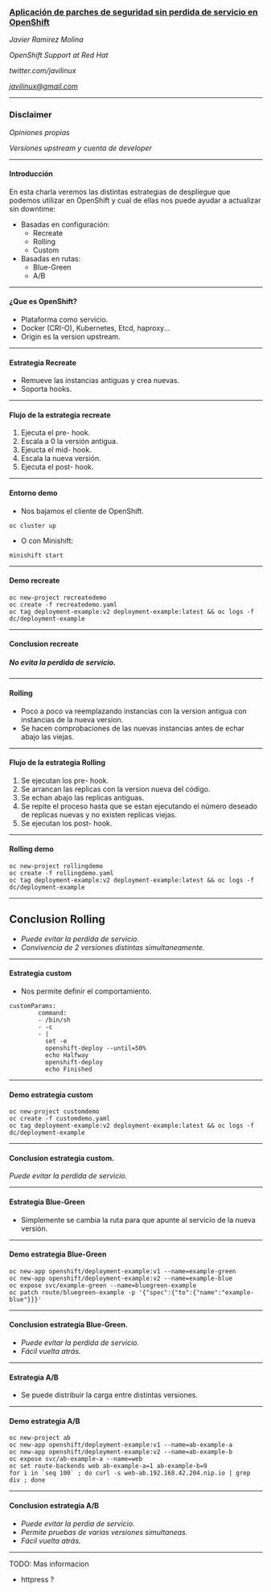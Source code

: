 ### [Aplicación de parches de seguridad sin perdida de servicio en OpenShift](https://github.com/javilinux/conferences/tree/master/2018/supersec/downtime)

*Javier Ramirez Molina*

*OpenShift Support at Red Hat*

*twitter.com/javilinux*

*javilinux@gmail.com*

---

### Disclaimer

*Opiniones propias*

*Versiones upstream y cuenta de developer*

---

#### Introducción
 
En esta charla veremos las distintas estrategias de despliegue que podemos utilizar en OpenShift y cual de ellas nos puede ayudar a actualizar sin downtime:
* Basadas en configuración:
   * Recreate
   * Rolling
   * Custom
* Basadas en rutas:   
   * Blue-Green
   * A/B

---

#### ¿Que es OpenShift?

- Plataforma como servicio.
- Docker (CRI-O), Kubernetes, Etcd, haproxy...
- Origin es la version upstream.

---

#### Estrategia Recreate

- Remueve las instancias antiguas y crea nuevas.
- Soporta hooks.

---

#### Flujo de la estrategia recreate

1. Ejecuta el pre- hook.
2. Escala a 0 la versión antigua.
3. Ejeucta el mid- hook.
4. Escala la nueva versión.
5. Ejecuta el post- hook.

---

#### Entorno demo

- Nos bajamos el cliente de OpenShift.
```
oc cluster up
```
- O con Minishift:

```
minishift start
```

---
#### Demo recreate

```
oc new-project recreatedemo
oc create -f recreatedemo.yaml
oc tag deployment-example:v2 deployment-example:latest && oc logs -f dc/deployment-example
```
---
#### Conclusion recreate

##### No evita la perdida de servicio.

---
#### Rolling

- Poco a poco va reemplazando instancias con la version antigua con instancias de la nueva version.
- Se hacen comprobaciones de las nuevas instancias antes de echar abajo las viejas.

---
#### Flujo de la estrategia Rolling

1. Se ejecutan los pre- hook.
2. Se arrancan las replicas con la version nueva del código.
3. Se echan abajo las replicas antiguas.
4. Se repite el proceso hasta que se estan ejecutando el número deseado de replicas nuevas y no existen replicas viejas.
5. Se ejecutan los post- hook. 

---
#### Rolling demo

```
oc new-project rollingdemo
oc create -f rollingdemo.yaml
oc tag deployment-example:v2 deployment-example:latest && oc logs -f dc/deployment-example
```
---
## Conclusion Rolling

- *Puede evitar la perdida de servicio.*
- *Convivencia de 2 versiones distintas simultaneamente.*

---
#### Estrategia custom

- Nos permite definir el comportamiento.

```
customParams:
        command:
        - /bin/sh
        - -c
        - |
          set -e
          openshift-deploy --until=50%
          echo Halfway
          openshift-deploy
          echo Finished
```

---
#### Demo estrategia custom

```
oc new-project customdemo
oc create -f customdemo.yaml
oc tag deployment-example:v2 deployment-example:latest && oc logs -f dc/deployment-example
```

---
#### Conclusion estrategia custom.

*Puede evitar la perdida de servicio.*

---
#### Estrategia Blue-Green

- Simplemente se cambia la ruta para que apunte al servicio de la nueva versión.

---
#### Demo estrategia Blue-Green
```
oc new-app openshift/deployment-example:v1 --name=example-green
oc new-app openshift/deployment-example:v2 --name=example-blue
oc expose svc/example-green --name=bluegreen-example
oc patch route/bluegreen-example -p '{"spec":{"to":{"name":"example-blue"}}}'
```

---
#### Conclusion estrategia Blue-Green.

- *Puede evitar la perdida de servicio.*
- *Fácil vuelta atrás.*

---

#### Estrategia A/B

- Se puede distribuir la carga entre distintas versiones.

---
#### Demo estrategia A/B
```
oc new-project ab
oc new-app openshift/deployment-example:v1 --name=ab-example-a
oc new-app openshift/deployment-example:v2 --name=ab-example-b
oc expose svc/ab-example-a --name=web
oc set route-backends web ab-example-a=1 ab-example-b=9
for i in `seq 100` ; do curl -s web-ab.192.168.42.204.nip.io | grep div ; done
```

---
#### Conclusion estrategia A/B
- *Puede evitar la perdia de servicio.*
- *Permite pruebas de varias versiones simultaneas.*
- *Fácil vuelta atrás.*


---

TODO:
Mas informacion
- httpress ?
